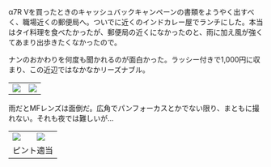 α7R Vを買ったときのキャッシュバックキャンペーンの書類をようやく出すべく、職場近くの郵便局へ。ついでに近くのインドカレー屋でランチにした。本当はタイ料理を食べたかったが、郵便局の近くになかったのと、雨に加え風が強くてあまり出歩きたくなかったので。

ナンのおかわりを何度も聞かれるのが面白かった。ラッシー付きで1,000円に収まり、この近辺ではなかなかリーズナブル。

<table>
  <tr>
    <td><img src="https://photos.apkas.net/medium/202410/20241008-130846.webp" /></td>
    <td><img src="https://photos.apkas.net/medium/202410/20241008-133145.webp" /></td>
  </tr>
</table>

雨だとMFレンズは面倒だ。広角でパンフォーカスとかでない限り、まともに撮れない。それも夜では難しいが...

<table>
  <tr>
    <td><img class="caption" src="https://photos.apkas.net/medium/202410/20241008-180050.webp" /></td>
    <td><img class="caption" src="https://photos.apkas.net/medium/202410/20241008-180210.webp" /></td>
  </tr>
  <tr>
    <td colspan="2">ピント適当</td>
  </tr>
</table>
